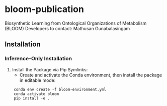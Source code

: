 # bloom-publication
Biosynthetic Learning from Ontological Organizations of Metabolism (BLOOM)
Developers to contact: Mathusan Gunabalasingam

## Installation

### Inference-Only Installation
1. Install the Package via Pip Symlinks:
    - Create and activate the Conda environment, then install the package in editable mode:
```
    conda env create -f bloom-environment.yml
    conda activate bloom
    pip install -e .
```